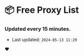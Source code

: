 # :package: Free Proxy List
### Updated every 15 minutes.

- Last updated: `2024-05-13 11:29`

:heart:
